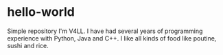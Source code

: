 # hello-world
Simple repository
I'm V4LL. I have had several years of programming experience with Python, Java and C++.
I like all kinds of food like poutine, sushi and rice.
